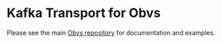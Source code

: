 # Kafka Transport for Obvs

Please see the main [Obvs repository](https://github.com/christopherread/Obvs) for documentation and examples.
